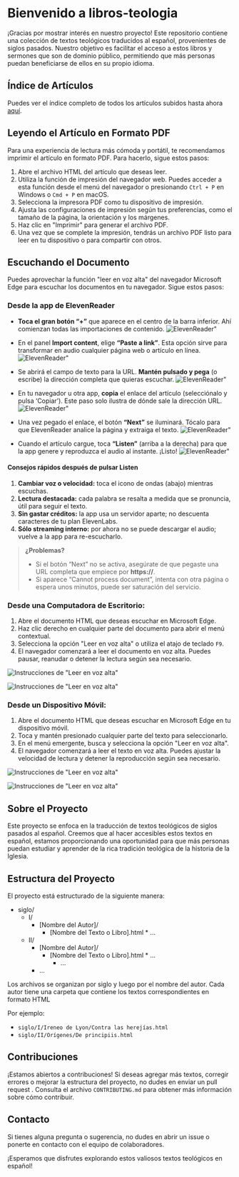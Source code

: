 # Bienvenido a libros-teologia

¡Gracias por mostrar interés en nuestro proyecto! Este repositorio contiene una colección de textos teológicos traducidos al español, provenientes de siglos pasados. Nuestro objetivo es facilitar el acceso a estos libros y sermones que son de dominio público, permitiendo que más personas puedan beneficiarse de ellos en su propio idioma.

## Índice de Artículos

Puedes ver el índice completo de todos los artículos subidos hasta ahora [aquí](https://daniel08garcia.github.io/libros-teologia/).

## Leyendo el Artículo en Formato PDF

Para una experiencia de lectura más cómoda y portátil, te recomendamos imprimir el artículo en formato PDF. Para hacerlo, sigue estos pasos:

1. Abre el archivo HTML del artículo que deseas leer.
2. Utiliza la función de impresión del navegador web. Puedes acceder a esta función desde el menú del navegador o presionando `Ctrl + P` en Windows o `Cmd + P` en macOS.
3. Selecciona la impresora PDF como tu dispositivo de impresión.
4. Ajusta las configuraciones de impresión según tus preferencias, como el tamaño de la página, la orientación y los márgenes.
5. Haz clic en "Imprimir" para generar el archivo PDF.
6. Una vez que se complete la impresión, tendrás un archivo PDF listo para leer en tu dispositivo o para compartir con otros.

## Escuchando el Documento

Puedes aprovechar la función "leer en voz alta" del navegador Microsoft Edge para escuchar los documentos en tu navegador. Sigue estos pasos:

### Desde la app de ElevenReader

- **Toca el gran botón “+”** que aparece en el centro de la barra inferior. Ahí comienzan todas las importaciones de contenido.
  ![ElevenReader"](assets/ElevenReader1.jpg)

- En el panel **Import content**, elige **“Paste a link”**. Esta opción sirve para transformar en audio cualquier página web o artículo en línea.
  ![ElevenReader"](assets/ElevenReader2.jpg)

- Se abrirá el campo de texto para la URL. **Mantén pulsado y pega** (o escribe) la dirección completa que quieras escuchar.
  ![ElevenReader"](assets/ElevenReader3.jpg)

- En tu navegador u otra app, **copia** el enlace del artículo (selecciónalo y pulsa ‘Copiar’). Este paso solo ilustra de dónde sale la dirección URL.
  ![ElevenReader"](assets/ElevenReader4.jpg)

- Una vez pegado el enlace, el botón **“Next”** se iluminará. Tócalo para que ElevenReader analice la página y extraiga el texto.
  ![ElevenReader"](assets/ElevenReader5.jpg)

- Cuando el artículo cargue, toca **“Listen”** (arriba a la derecha) para que la app genere y reproduzca el audio al instante. ¡Listo!
  ![ElevenReader"](assets/ElevenReader6.jpg)

#### Consejos rápidos después de pulsar **Listen**

1. **Cambiar voz o velocidad:** toca el icono de ondas (abajo) mientras escuchas.
2. **Lectura destacada:** cada palabra se resalta a medida que se pronuncia, útil para seguir el texto.
3. **Sin gastar créditos:** la app usa un servidor aparte; no descuenta caracteres de tu plan ElevenLabs.
4. **Sólo streaming interno:** por ahora no se puede descargar el audio; vuelve a la app para re-escucharlo.

> **¿Problemas?**
>
> - Si el botón “Next” no se activa, asegúrate de que pegaste una URL completa que empiece por **https\://**.
> - Si aparece “Cannot process document”, intenta con otra página o espera unos minutos, puede ser saturación del servicio.

### Desde una Computadora de Escritorio:

1. Abre el documento HTML que deseas escuchar en Microsoft Edge.
2. Haz clic derecho en cualquier parte del documento para abrir el menú contextual.
3. Selecciona la opción "Leer en voz alta" o utiliza el atajo de teclado `F9`.
4. El navegador comenzará a leer el documento en voz alta. Puedes pausar, reanudar o detener la lectura según sea necesario.

![Instrucciones de "Leer en voz alta"](assets/ReadAloud-2.png)

![Instrucciones de "Leer en voz alta"](assets/ReadAloud-1.png)

### Desde un Dispositivo Móvil:

1. Abre el documento HTML que deseas escuchar en Microsoft Edge en tu dispositivo móvil.
2. Toca y mantén presionado cualquier parte del texto para seleccionarlo.
3. En el menú emergente, busca y selecciona la opción "Leer en voz alta".
4. El navegador comenzará a leer el texto en voz alta. Puedes ajustar la velocidad de lectura y detener la reproducción según sea necesario.

![Instrucciones de "Leer en voz alta"](assets/ReadAloud-M1.jpg)

![Instrucciones de "Leer en voz alta"](assets/ReadAloud-M2.jpg)

## Sobre el Proyecto

Este proyecto se enfoca en la traducción de textos teológicos de siglos pasados al español. Creemos que al hacer accesibles estos textos en español, estamos proporcionando una oportunidad para que más personas puedan estudiar y aprender de la rica tradición teológica de la historia de la Iglesia.

## Estructura del Proyecto

El proyecto está estructurado de la siguiente manera:

- siglo/
  - I/
    - [Nombre del Autor]/
      - [Nombre del Texto o Libro].html \* ...
  - II/
    - [Nombre del Autor]/
      - [Nombre del Texto o Libro].html \* ...
        - ...
    - ...

Los archivos se organizan por siglo y luego por el nombre del autor. Cada autor tiene una carpeta que contiene los textos correspondientes en formato HTML

Por ejemplo:

- `siglo/I/Ireneo de Lyon/Contra las herejías.html`
- `siglo/II/Orígenes/De principiis.html`

## Contribuciones

¡Estamos abiertos a contribuciones! Si deseas agregar más textos, corregir errores o mejorar la estructura del proyecto, no dudes en enviar un pull request . Consulta el archivo `CONTRIBUTING.md` para obtener más información sobre cómo contribuir.

## Contacto

Si tienes alguna pregunta o sugerencia, no dudes en abrir un issue o ponerte en contacto con el equipo de colaboradores.

¡Esperamos que disfrutes explorando estos valiosos textos teológicos en español!

